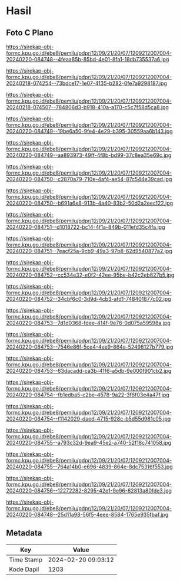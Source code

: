# Hasil

## Foto C Plano

https://sirekap-obj-formc.kpu.go.id/ebe8/pemilu/pdpr/12/09/21/20/07/1209212007004-20240220-084748--4feaa85b-85bd-4e01-8fa1-18db735537a6.jpg

https://sirekap-obj-formc.kpu.go.id/ebe8/pemilu/pdpr/12/09/21/20/07/1209212007004-20240218-074254--73bdce17-1e07-4135-b282-0fe7a9298187.jpg

https://sirekap-obj-formc.kpu.go.id/ebe8/pemilu/pdpr/12/09/21/20/07/1209212007004-20240218-074507--784806d3-b918-410a-a170-c5c7f58d5ca8.jpg

https://sirekap-obj-formc.kpu.go.id/ebe8/pemilu/pdpr/12/09/21/20/07/1209212007004-20240220-084749--19be6a50-9fe4-4e29-b395-30559aa6b143.jpg

https://sirekap-obj-formc.kpu.go.id/ebe8/pemilu/pdpr/12/09/21/20/07/1209212007004-20240220-084749--aa893973-49ff-4f8b-bd99-37c8ea35e69c.jpg

https://sirekap-obj-formc.kpu.go.id/ebe8/pemilu/pdpr/12/09/21/20/07/1209212007004-20240220-084750--c2870a79-710e-4af4-ae54-87c544e39cad.jpg

https://sirekap-obj-formc.kpu.go.id/ebe8/pemilu/pdpr/12/09/21/20/07/1209212007004-20240220-084750--b691a6e8-913b-4a40-83b2-50d2a2eec122.jpg

https://sirekap-obj-formc.kpu.go.id/ebe8/pemilu/pdpr/12/09/21/20/07/1209212007004-20240220-084751--d1018722-bc14-4f1a-849b-011efd35c4fa.jpg

https://sirekap-obj-formc.kpu.go.id/ebe8/pemilu/pdpr/12/09/21/20/07/1209212007004-20240220-084751--7eacf25a-9cb9-49a3-97b8-62d9540877a2.jpg

https://sirekap-obj-formc.kpu.go.id/ebe8/pemilu/pdpr/12/09/21/20/07/1209212007004-20240220-084752--cc534e32-e0f2-42ee-95be-b42c2eb827b5.jpg

https://sirekap-obj-formc.kpu.go.id/ebe8/pemilu/pdpr/12/09/21/20/07/1209212007004-20240220-084752--34cbf6c0-3d9d-4cb3-afd1-748401877c02.jpg

https://sirekap-obj-formc.kpu.go.id/ebe8/pemilu/pdpr/12/09/21/20/07/1209212007004-20240220-084753--7d1d0368-fdee-414f-9e76-0d075a59598a.jpg

https://sirekap-obj-formc.kpu.go.id/ebe8/pemilu/pdpr/12/09/21/20/07/1209212007004-20240220-084753--7546e86f-5ce4-4ee9-864a-52498127b779.jpg

https://sirekap-obj-formc.kpu.go.id/ebe8/pemilu/pdpr/12/09/21/20/07/1209212007004-20240220-084753--63dacadd-ca3b-41f6-a5db-9e000f901cb2.jpg

https://sirekap-obj-formc.kpu.go.id/ebe8/pemilu/pdpr/12/09/21/20/07/1209212007004-20240220-084754--fb1edba5-c2be-4578-9a22-3f6f03e4a47f.jpg

https://sirekap-obj-formc.kpu.go.id/ebe8/pemilu/pdpr/12/09/21/20/07/1209212007004-20240220-084754--f1142029-daed-4715-928c-b5d55d981c05.jpg

https://sirekap-obj-formc.kpu.go.id/ebe8/pemilu/pdpr/12/09/21/20/07/1209212007004-20240220-084755--a793c32d-9ea9-45e2-a740-52f18c741058.jpg

https://sirekap-obj-formc.kpu.go.id/ebe8/pemilu/pdpr/12/09/21/20/07/1209212007004-20240220-084755--764a14b0-e696-4839-864e-8dc75316f553.jpg

https://sirekap-obj-formc.kpu.go.id/ebe8/pemilu/pdpr/12/09/21/20/07/1209212007004-20240220-084756--12272282-8295-42e1-9e96-82813a80fde3.jpg

https://sirekap-obj-formc.kpu.go.id/ebe8/pemilu/pdpr/12/09/21/20/07/1209212007004-20240220-084748--25d11a98-56f5-4eee-8584-1765e935fbaf.jpg


## Metadata

| Key        | Value               |
| ---------- | ------------------- |
| Time Stamp | 2024-02-20 09:03:12 |
| Kode Dapil | 1203                |



